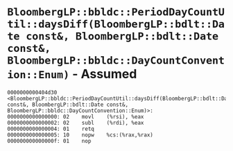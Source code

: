 # `BloombergLP::bbldc::PeriodDayCountUtil::daysDiff(BloombergLP::bdlt::Date const&, BloombergLP::bdlt::Date const&, BloombergLP::bbldc::DayCountConvention::Enum)` - Assumed

```x86asm
0000000000404d30 <BloombergLP::bbldc::PeriodDayCountUtil::daysDiff(BloombergLP::bdlt::Date const&, BloombergLP::bdlt::Date const&, BloombergLP::bbldc::DayCountConvention::Enum)>:
0000000000000000: 02	movl	(%rsi), %eax
0000000000000002: 02	subl	(%rdi), %eax
0000000000000004: 01	retq	
0000000000000005: 10	nopw	%cs:(%rax,%rax)
000000000000000f: 01	nop	
```
